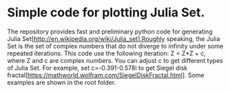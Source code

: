 # Simple code for plotting Julia Set.

The repository provides fast and preliminary python code for generating Julia Set[http://en.wikipedia.org/wiki/Julia_set].Roughly speaking, the Julia Set is the set of complex numbers that do not diverge to infinity under some repeated iterations.
This code use the following iteration:
                 Z = Z*Z + c, 
where Z and c are complex numbers. You can adjust c to get different types of Julia Set. For example, set c=-0.391-0.578i to get Siegel disk fractal[https://mathworld.wolfram.com/SiegelDiskFractal.html]. Some examples are shown in the root folder.